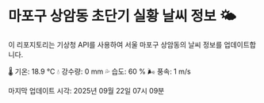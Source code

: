 
# 마포구 상암동 초단기 실황 날씨 정보 🌤️

이 리포지토리는 기상청 API를 사용하여 서울 마포구 상암동의 날씨 정보를 업데이트합니다. 

🌡️ 기온: 18.9 ℃
💧 강수량: 0 mm
💦 습도: 60 %
🌬️ 풍속: 1 m/s

마지막 업데이트 시각: 2025년 09월 22일 07시 09분    
